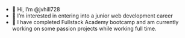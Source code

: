 - 👋 Hi, I’m @jvhill728
- 👀 I’m interested in entering into a junior web development career
- 🌱 I have completed Fullstack Academy bootcamp and am currently working on some passion projects while working full time.


<!---
jvhill728/jvhill728 is a ✨ special ✨ repository because its `README.md` (this file) appears on your GitHub profile.
You can click the Preview link to take a look at your changes.
--->
